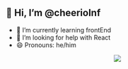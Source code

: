 ## 👋 Hi, I’m @cheerioInf
- 🌱 I’m currently learning frontEnd
- 👀 I’m looking for help with React
- 😄 Pronouns: he/him

<div align="center">
  <img  src="https://github-readme-streak-stats.herokuapp.com?user=cheerioInf&theme=onedark&date_format=M%20j%5B%2C%20Y%5D" />
</div>
